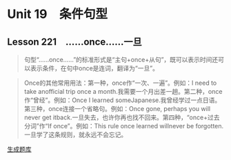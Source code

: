 ﻿ # Unit 19　条件句型
 ## Lesson 221　……once……一旦
 
> 句型“……once……”的标准形式是“主句+once+从句”，既可以表示时间还可以表示条件，在句中once是连词，翻译为“一旦”。

> Once的其他常用用法：第一种，once作“一次、一遍”。例如：I need to take anofficial trip once a month.我需要一个月出差一趟。第二种，once作“曾经”。例如：Once I learned someJapanese.我曾经学过一点日语。第三种，once连接一个省略句。例如：Once gone, perhaps you will never get itback.一旦失去，也许你再也找不回来。第四种，“once+过去分词”作“If once”。例如：This rule once learned willnever be forgotten.一旦学了这条规则，就永远不会忘记。


 [生成题库](./sentence/f221.json)